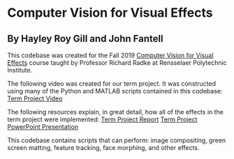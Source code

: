 # Computer Vision for Visual Effects
## By Hayley Roy Gill and John Fantell

This codebase was created for the Fall 2019 [Computer Vision for Visual Effects](https://www.ecse.rpi.edu/~rjradke/cvfxcourse.html) course taught by Professor Richard Radke at Rensselaer Polytechnic Institute.

The following video was created for our term project. It was constructed using many of the Python and MATLAB scripts contained in this codebase:
[Term Project Video](https://youtu.be/z8kdv3tyuk0)

The following resources explain, in great detail, how all of the effects in the term project were implemented:
[Term Project Report](https://docs.google.com/document/d/16hxggYIWiD4nAGFL5fSzRhMJcXJNa0mtXU8KuB8h5MY/edit?usp=sharing)
[Term Project PowerPoint Presentation](https://docs.google.com/presentation/d/1_z62Wy5zWep-6Wt12Hcdv7cnDaLh-EJ-CkkVM4iUV2U/edit?usp=sharing)

This codebase contains scripts that can perform: image compositing, green screen matting, feature tracking, face morphing, and other effects.
